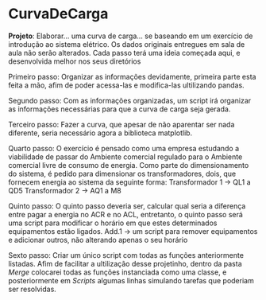 # CurvaDeCarga
 
**Projeto**: Elaborar... uma curva de carga... se baseando em um exercício de introdução
ao sistema elétrico. Os dados originais entregues em sala de aula não serão alterados.
Cada passo terá uma ideia começada aqui, e desenvolvida melhor nos seus diretórios

Primeiro passo: Organizar as informações devidamente, primeira parte esta feita a mão,
afim de poder acessa-las e modifica-las ultilizando pandas.

Segundo passo: Com as informações organizadas, um script irá organizar as informações necessárias
para que a curva de carga seja gerada.

Terceiro passo: Fazer a curva, que apesar de não aparentar ser nada diferente, seria necessário
agora a biblioteca matplotlib.

Quarto passo:
O exercício é pensado como uma empresa estudando a viabilidade de passar do Ambiente comercial regulado
para o Ambiente comercial livre de consumo de energia. Como parte do dimensionamento do sistema,
é pedido para dimensionar os transformadores, dois, que fornecem energia ao sistema da seguinte forma:
Transformador 1 -> QL1 a QD5
Transformador 2 -> AQ1 a M8

Quinto passo:
O quinto passo deveria ser, calcular qual seria a diferença entre pagar a energia no ACR e no ACL,
entretanto, o quinto passo será uma script para modificar o horário em que estes determinados
equipamentos estão ligados.
Add.1 -> um script para remover equipamentos e adicionar outros, não alterando apenas o seu horário

Sexto passo:
Criar um único script com todas as funções anteriormente listadas. Afim de facilitar a ultilização
desse projetinho, dentro da pasta *Merge* colocarei todas as funções instanciada como uma classe, e
posteriormente em *Scripts* algumas linhas simulando tarefas que poderiam ser resolvidas.

